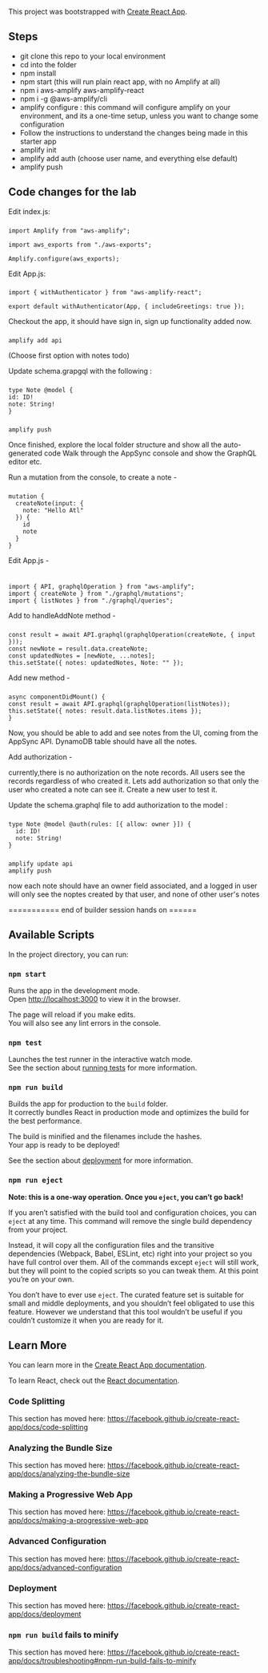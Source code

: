 This project was bootstrapped with [Create React App](https://github.com/facebook/create-react-app).


## Steps


- git clone this repo to your local environment
- cd into the folder
- npm install
- npm start (this will run plain react app, with no Amplify at all)
- npm i aws-amplify aws-amplify-react
- npm i -g @aws-amplify/cli
- amplify configure : this command will configure amplify on your environment, and its a one-time setup, unless you want to change some configuration
- Follow the instructions to understand the changes being made in this starter app
- amplify init
- amplify add auth (choose user name, and everything else default)
- amplify push



## Code changes for the lab

Edit index.js:

###

```
import Amplify from "aws-amplify";

import aws_exports from "./aws-exports";

Amplify.configure(aws_exports);
```


Edit App.js:

###

```
import { withAuthenticator } from "aws-amplify-react";

export default withAuthenticator(App, { includeGreetings: true });
```

Checkout the app, it should have sign in, sign up functionality added now.

###

```amplify add api```

(Choose first option with notes todo)

Update schema.grapgql with the following : 

###

```
type Note @model {
id: ID!
note: String!
}
```


###

```
amplify push
```

Once finished, explore the local folder structure and show all the auto-generated code
Walk through the AppSync console and show the GraphQL editor etc.

Run a mutation from the console, to create a note - 

###
```
mutation {
  createNote(input: {
    note: "Hello Atl"
  }) {
    id
    note
  }
}
```

Edit App.js - 

###
```

import { API, graphqlOperation } from "aws-amplify";
import { createNote } from "./graphql/mutations";
import { listNotes } from "./graphql/queries";

```

Add to handleAddNote method - 

###
```
const result = await API.graphql(graphqlOperation(createNote, { input }));
const newNote = result.data.createNote;
const updatedNotes = [newNote, ...notes];
this.setState({ notes: updatedNotes, Note: "" });
```

Add new method -

###

```
async componentDidMount() {
const result = await API.graphql(graphqlOperation(listNotes));
this.setState({ notes: result.data.listNotes.items });
}
```


Now, you should be able to add and see notes from the UI, coming from the AppSync API. DynamoDB table should have all the notes. 



Add authorization - 

currently,there is no authorization on the note records. All users see the records regardless of who created it. Lets add authorization so that only the user who created a note can see it. Create a new user to test it.

Update the schema.graphql file to add authorization to the model : 

###
```
type Note @model @auth(rules: [{ allow: owner }]) {
  id: ID!
  note: String!
}
```

###
```
amplify update api
amplify push
```
now each note should have an owner field associated, and a logged in user will only see the noptes created by that user, and none of other user's notes

=========== end of builder session hands on ======


## Available Scripts

In the project directory, you can run:

### `npm start`

Runs the app in the development mode.<br>
Open [http://localhost:3000](http://localhost:3000) to view it in the browser.

The page will reload if you make edits.<br>
You will also see any lint errors in the console.

### `npm test`

Launches the test runner in the interactive watch mode.<br>
See the section about [running tests](https://facebook.github.io/create-react-app/docs/running-tests) for more information.

### `npm run build`

Builds the app for production to the `build` folder.<br>
It correctly bundles React in production mode and optimizes the build for the best performance.

The build is minified and the filenames include the hashes.<br>
Your app is ready to be deployed!

See the section about [deployment](https://facebook.github.io/create-react-app/docs/deployment) for more information.

### `npm run eject`

**Note: this is a one-way operation. Once you `eject`, you can’t go back!**

If you aren’t satisfied with the build tool and configuration choices, you can `eject` at any time. This command will remove the single build dependency from your project.

Instead, it will copy all the configuration files and the transitive dependencies (Webpack, Babel, ESLint, etc) right into your project so you have full control over them. All of the commands except `eject` will still work, but they will point to the copied scripts so you can tweak them. At this point you’re on your own.

You don’t have to ever use `eject`. The curated feature set is suitable for small and middle deployments, and you shouldn’t feel obligated to use this feature. However we understand that this tool wouldn’t be useful if you couldn’t customize it when you are ready for it.

## Learn More

You can learn more in the [Create React App documentation](https://facebook.github.io/create-react-app/docs/getting-started).

To learn React, check out the [React documentation](https://reactjs.org/).

### Code Splitting

This section has moved here: https://facebook.github.io/create-react-app/docs/code-splitting

### Analyzing the Bundle Size

This section has moved here: https://facebook.github.io/create-react-app/docs/analyzing-the-bundle-size

### Making a Progressive Web App

This section has moved here: https://facebook.github.io/create-react-app/docs/making-a-progressive-web-app

### Advanced Configuration

This section has moved here: https://facebook.github.io/create-react-app/docs/advanced-configuration

### Deployment

This section has moved here: https://facebook.github.io/create-react-app/docs/deployment

### `npm run build` fails to minify

This section has moved here: https://facebook.github.io/create-react-app/docs/troubleshooting#npm-run-build-fails-to-minify
